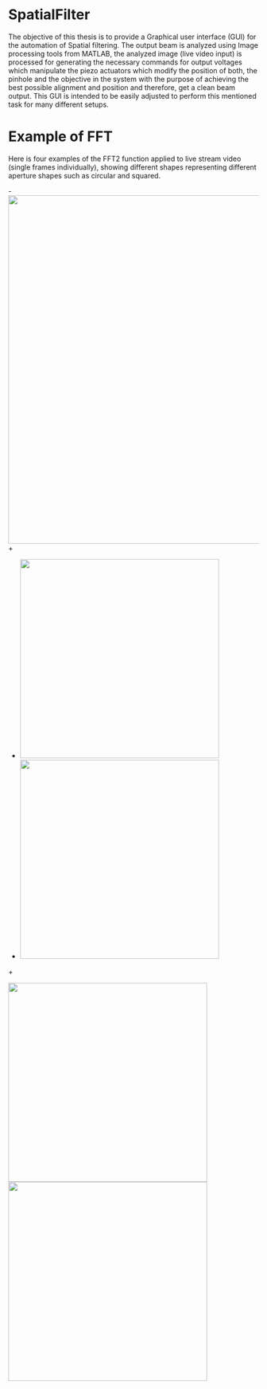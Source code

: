 # SpatialFilter

The objective of this thesis is to provide a Graphical user interface (GUI) for the automation of Spatial filtering. The output beam is analyzed using Image processing tools from MATLAB, the analyzed image (live video input) is processed for generating the necessary commands for output voltages which manipulate the piezo actuators which modify the position of both, the pinhole and the objective in the system with the purpose of achieving the best possible alignment and position and therefore, get a clean beam output. This GUI is intended to be easily adjusted to perform this mentioned task for many different setups.


# Example of FFT
Here is four examples of the FFT2 function applied to live stream video (single frames individually), showing different shapes representing different aperture shapes such as circular and squared. 

-<img src="LiveFFT_app/GIF-circleWhite.gif" width="700">
+<p float="left"> 
+   <img src="LiveFFT_app/GIF-circleWhite.gif" width="400">
+   <img src="LiveFFT_app/GIF-circleBlack.gif" width="400">
+</p>

<p float="left">
  <img src="LiveFFT_app/GIF-square.gif" width="400">
  <img src="LiveFFT_app/GIF-star.gif" width="400">
</p>

